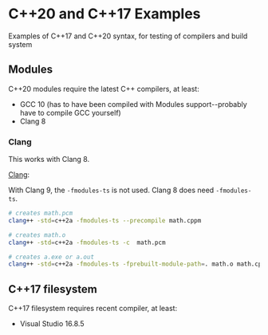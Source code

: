 # C++20 and C++17 Examples

Examples of C++17 and C++20 syntax, for testing of compilers and build system

## Modules

C++20 modules require the latest C++ compilers, at least:

* GCC 10 (has to have been compiled with Modules support--probably have to compile GCC yourself)
* Clang 8

### Clang

This works with Clang 8.

[Clang](https://stackoverflow.com/a/49322001):

With Clang 9, the `-fmodules-ts` is not used.
Clang 8 does need `-fmodules-ts`.

```sh
# creates math.pcm
clang++ -std=c++2a -fmodules-ts --precompile math.cppm

# creates math.o
clang++ -std=c++2a -fmodules-ts -c  math.pcm

# creates a.exe or a.out
clang++ -std=c++2a -fmodules-ts -fprebuilt-module-path=. math.o math.cpp
```

## C++17 filesystem

C++17 filesystem requires recent compiler, at least:

* Visual Studio 16.8.5
